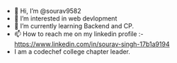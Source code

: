 - 👋 Hi, I’m @sourav9582
- 👀 I’m interested in web devlopment
- 🌱 I’m currently learning Backend and CP.
- 📫 How to reach me on my linkedin profile :- https://www.linkedin.com/in/sourav-singh-17b1a9194
- I am a codechef college chapter leader.
